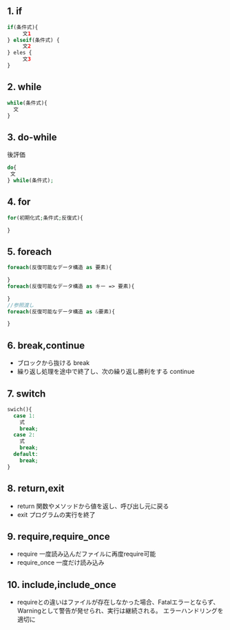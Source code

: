 
## 1. if

```php
if(条件式){
     文1
} elseif(条件式) {
     文2
} eles {
     文3
}
```

## 2. while

```php
while(条件式){
  文
}
```

## 3. do-while

後評価

```php
do{
 文
} while(条件式);
```

## 4. for

```php
for(初期化式;条件式;反復式){

}
```

## 5. foreach

```php
foreach(反復可能なデータ構造 as 要素){

}
foreach(反復可能なデータ構造 as キー => 要素){

}
//参照渡し
foreach(反復可能なデータ構造 as &要素){

}
```

## 6. break,continue

- ブロックから抜ける break
- 繰り返し処理を途中で終了し、次の繰り返し勝利をする continue

## 7. switch

```php
swich(){
  case 1:
    式
    break;
  case 2:
    式
    break;
  default:
    break;
}
```

## 8. return,exit

- return 関数やメソッドから値を返し、呼び出し元に戻る
- exit プログラムの実行を終了

## 9. require,require_once

- require 一度読み込んだファイルに再度require可能
- require_once 一度だけ読み込み

## 10. include,include_once
- requireとの違いはファイルが存在しなかった場合、Fatalエラーとならず、Warningとして警告が発せられ、実行は継続される。
エラーハンドリングを適切に
